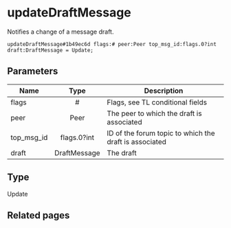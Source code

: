 # updateDraftMessage
Notifies a change of a message draft.

```
updateDraftMessage#1b49ec6d flags:# peer:Peer top_msg_id:flags.0?int draft:DraftMessage = Update;
```

## Parameters
| Name | Type | Description |
| ---- | :----: | ----------- |
| flags | # | Flags, see TL conditional fields |
| peer | Peer | The peer to which the draft is associated |
| top_msg_id | flags.0?int | ID of the forum topic to which the draft is associated |
| draft | DraftMessage | The draft |


## Type
Update

## Related pages
